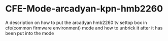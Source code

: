 # CFE-Mode-arcadyan-kpn-hmb2260
A description on how to put the arcadyan hmb2260 tv settop box in cfe(common firmware environment) mode and how to unbrick it after it has been put into the mode
